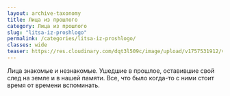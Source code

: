```yaml
---
layout: archive-taxonomy
title: Лица из прошлого
category: Лица из прошлого
slug: "litsa-iz-proshlogo"
permalink: /categories/litsa-iz-proshlogo/
classes: wide
teaser: https://res.cloudinary.com/dqt3l509c/image/upload/v1757531912/v-batumi-30-h-godov_avdm7d.jpg
---
```


Лица знакомые и незнакомые. Ушедшие в прошлое, оставившие свой след на земле и в нашей памяти. Все, что было когда-то с ними стоит время от времени вспоминать.
